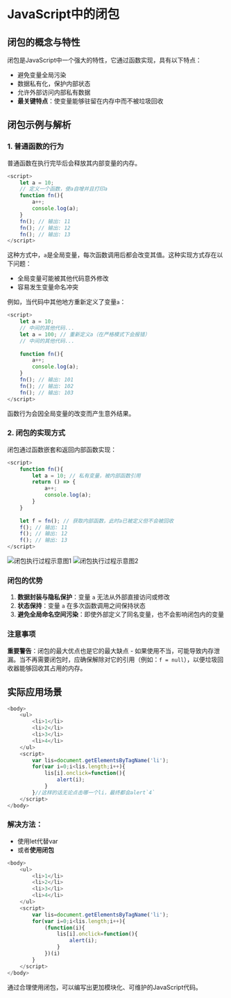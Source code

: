 # JavaScript中的闭包

## 闭包的概念与特性

闭包是JavaScript中一个强大的特性，它通过函数实现，具有以下特点：

- 避免变量全局污染
- 数据私有化，保护内部状态
- 允许外部访问内部私有数据
- **最关键特点**：使变量能够驻留在内存中而不被垃圾回收

## 闭包示例与解析

### 1. 普通函数的行为

普通函数在执行完毕后会释放其内部变量的内存。

```javascript
<script>
    let a = 10;
    // 定义一个函数，使a自增并且打印a
    function fn(){
        a++;
        console.log(a);
    }
    fn(); // 输出: 11
    fn(); // 输出: 12
    fn(); // 输出: 13
</script>
```

这种方式中，`a`是全局变量，每次函数调用后都会改变其值。这种实现方式存在以下问题：

- 全局变量可能被其他代码意外修改
- 容易发生变量命名冲突

例如，当代码中其他地方重新定义了变量`a`：

```javascript
<script>
    let a = 10;
    // 中间的其他代码...
    let a = 100; // 重新定义a（在严格模式下会报错）
    // 中间的其他代码...
    
    function fn(){
        a++;
        console.log(a);
    }
    fn(); // 输出: 101
    fn(); // 输出: 102
    fn(); // 输出: 103
</script>
```

函数行为会因全局变量的改变而产生意外结果。

### 2. 闭包的实现方式

闭包通过函数嵌套和返回内部函数实现：

```javascript
<script>
    function fn(){
        let a = 10; // 私有变量，被内部函数引用
        return () => {
            a++;
            console.log(a);
        }
    }
    
    let f = fn(); // 获取内部函数，此时a已被定义但不会被回收
    f(); // 输出: 11
    f(); // 输出: 12
    f(); // 输出: 13
</script>
```

![闭包执行过程示意图1](/FrontEnd/JavaScript/img/close1.png)
![闭包执行过程示意图2](/FrontEnd/JavaScript/img/close2.png)

### 闭包的优势

1. **数据封装与隐私保护**：变量 `a` 无法从外部直接访问或修改
2. **状态保持**：变量 `a` 在多次函数调用之间保持状态
3. **避免全局命名空间污染**：即使外部定义了同名变量，也不会影响闭包内的变量

### 注意事项

**重要警告**：闭包的最大优点也是它的最大缺点 - 如果使用不当，可能导致内存泄漏。当不再需要闭包时，应确保解除对它的引用（例如：`f = null`），以便垃圾回收器能够回收其占用的内存。

## 实际应用场景
```javascript
<body>
    <ul>
        <li>1</li>
        <li>2</li>
        <li>3</li>
        <li>4</li>
    </ul>
    <script>
        var lis=document.getElementsByTagName('li');
        for(var i=0;i<lis.length;i++){
            lis[i].onclick=function(){
                alert(i);
            }
        }//这样的话无论点击哪一个li，最终都会alert`4`
    </script>
</body>
```
### 解决方法：
* 使用let代替var
* 或者**使用闭包**
```javascript
<body>
    <ul>
        <li>1</li>
        <li>2</li>
        <li>3</li>
        <li>4</li>
    </ul>
    <script>
        var lis=document.getElementsByTagName('li');
        for(var i=0;i<lis.length;i++){
            (function(i){
                lis[i].onclick=function(){
                    alert(i);
                }
            })(i)
        }
    </script>
</body>
```
通过合理使用闭包，可以编写出更加模块化、可维护的JavaScript代码。